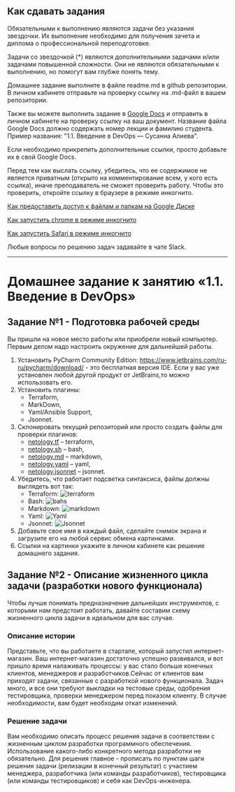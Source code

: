 
## Как сдавать задания

Обязательными к выполнению являются задачи без указания звездочки. Их выполнение необходимо для получения зачета и диплома о профессиональной переподготовке.

Задачи со звездочкой (*) являются дополнительными задачами и/или задачами повышенной сложности. Они не являются обязательными к выполнению, но помогут вам глубже понять тему.

Домашнее задание выполните в файле readme.md в github репозитории. В личном кабинете отправьте на проверку ссылку на .md-файл в вашем репозитории.

Также вы можете выполнить задание в [Google Docs](https://docs.google.com/document/u/0/?tgif=d) и отправить в личном кабинете на проверку ссылку на ваш документ.
Название файла Google Docs должно содержать номер лекции и фамилию студента. Пример названия: "1.1. Введение в DevOps — Сусанна Алиева".

Если необходимо прикрепить дополнительные ссылки, просто добавьте их в свой Google Docs.

Перед тем как выслать ссылку, убедитесь, что ее содержимое не является приватным (открыто на комментирование всем, у кого есть ссылка), иначе преподаватель не сможет проверить работу. Чтобы это проверить, откройте ссылку в браузере в режиме инкогнито.

[Как предоставить доступ к файлам и папкам на Google Диске](https://support.google.com/docs/answer/2494822?hl=ru&co=GENIE.Platform%3DDesktop)

[Как запустить chrome в режиме инкогнито ](https://support.google.com/chrome/answer/95464?co=GENIE.Platform%3DDesktop&hl=ru)

[Как запустить  Safari в режиме инкогнито ](https://support.apple.com/ru-ru/guide/safari/ibrw1069/mac)

Любые вопросы по решению задач задавайте в чате Slack.

---

# Домашнее задание к занятию «1.1. Введение в DevOps»

## Задание №1 - Подготовка рабочей среды

Вы пришли на новое место работы или приобрели новый компьютер.
Первым делом надо настроить окружение для дальнейшей работы. 

1. Установить PyCharm Community Edition: https://www.jetbrains.com/ru-ru/pycharm/download/ - это бесплатная версия IDE. 
Если у вас уже установлен любой другой продукт от JetBrains,то можно использовать его. 
1. Установить плагины:
    - Terraform,
    - MarkDown,
    - Yaml/Ansible Support,
    - Jsonnet.
1. Склонировать текущий репозиторий или просто создать файлы для проверки плагинов:
    - [netology.tf](netology.tf) – terraform,
    - [netology.sh](netology.sh) – bash,
    - [netology.md](netology.md) – markdown, 
    - [netology.yaml](netology.yaml) – yaml,
    - [netology.jsonnet](netology.jsonnet) – jsonnet.
1. Убедитесь, что работает подсветка синтаксиса, файлы должны выглядеть вот так:
    - Terraform: ![terraform](img/terraform.png)
    - Bash: ![bahs](img/bash.png)
    - Markdown: ![markdown](img/markdown.png)
    - Yaml: ![Yaml](img/yaml.png)
    - Jsonnet: ![Jsonnet](img/jsonnet.png)
1. Добавьте свое имя в каждый файл, сделайте снимок экрана и загрузите его на любой сервис обмена картинками.
1. Ссылки на картинки укажите в личном кабинете как решение домашнего задания. 

## Задание №2 - Описание жизненного цикла задачи (разработки нового функционала)

Чтобы лучше понимать предназначение дальнейших инструментов, с которыми нам предстоит работать, давайте 
составим схему жизненного цикла задачи в идеальном для вас случае.

### Описание истории

Представьте, что вы работаете в стартапе, который запустил интернет-магазин. Ваш интернет-магазин достаточно успешно развивался, и вот пришло время налаживать процессы: у вас стало больше конечных клиентов, менеджеров и разработчиков.Сейчас от клиентов вам приходят задачи, связанные с разработкой нового функционала. Задач много, и все они требуют выкладки на тестовые среды, одобрения тестировщика, проверки менеджером перед показом клиенту. В случае необходимости, вам будет необходим откат изменений. 

### Решение задачи

Вам необходимо описать процесс решения задачи в соответствии с жизненным циклом разработки программного обеспечения. Использование какого-либо конкретного метода разработки не обязательно. Для решения главное - прописать по пунктам шаги решения задачи (релизации в конечный результат) с участием менеджера, разработчика (или команды разработчиков), тестировщика (или команды тестировщиков) и себя как DevOps-инженера. 

 
